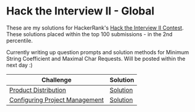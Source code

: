 # Hack the Interview II - Global
These are my solutions for HackerRank's [Hack the Interview II Contest](https://www.hackerrank.com/contests/hack-the-interview-ii-global/challenges). These solutions placed within the top 100 submissions - in the 2nd percentile. 

Currently writing up question prompts and solution methods for Minimum String Coefficient and Maximal Char Requests. Will be posted within the next day :)

| Challenge | Solution |
| --------- | -------- |
| [Product Distribution](https://www.hackerrank.com/contests/hack-the-interview-ii-global/challenges/distribution-in-m-bins) | [Solution](https://github.com/TomBombadilV/hack-the-interview-ii/blob/master/product-distribution.py) |
| [Configuring Project Management](https://www.hackerrank.com/contests/hack-the-interview-ii-global/challenges/yashs-party) | [Solution](https://github.com/TomBombadilV/hack-the-interview-ii/blob/master/configuring-project-management.py)
